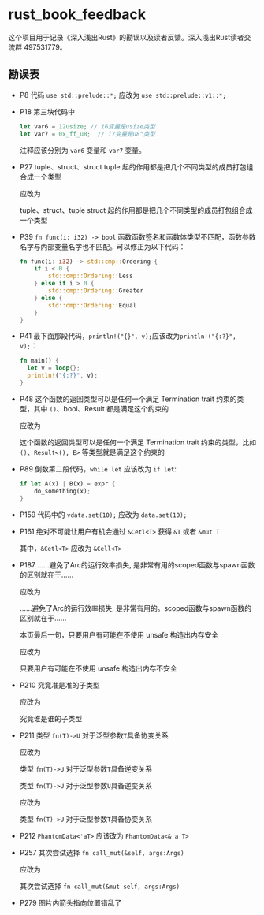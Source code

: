 # rust_book_feedback

这个项目用于记录《深入浅出Rust》的勘误以及读者反馈。深入浅出Rust读者交流群 497531779。

## 勘误表

* P8
  代码 `use std::prelude::*;` 应改为 `use std::prelude::v1::*;`

* P18
  第三块代码中
  ```rust
  let var6 = 12usize; // i6变量是usize类型
  let var7 = 0x_ff_u8;  // i7变量是u8"类型
  ```
  注释应该分别为 `var6` 变量和 `var7` 变量。

* P27
  tuple、struct、struct tuple 起的作用都是把几个不同类型的成员打包组合成一个类型

  应改为

  tuple、struct、tuple struct 起的作用都是把几个不同类型的成员打包组合成一个类型

* P39
  `fn func(i: i32) -> bool` 函数函数签名和函数体类型不匹配，函数参数名字与内部变量名字也不匹配。可以修正为以下代码：

  ```rust
  fn func(i: i32) -> std::cmp::Ordering {
      if i < 0 {
          std::cmp::Ordering::Less
      } else if i > 0 {
          std::cmp::Ordering::Greater
      } else {
          std::cmp::Ordering::Equal
      }
  }
  ```

* P41
  最下面那段代码，`println!("{}", v);`应该改为`println!("{:?}", v);`：
  ```rust
  fn main() {
    let v = loop{};
    println!("{:?}", v);
  }
  ```

* P48
  这个函数的返回类型可以是任何一个满足 Termination trait 约束的类型，其中 `()`、bool、Result 都是满足这个约束的

  应改为

  这个函数的返回类型可以是任何一个满足 Termination trait 约束的类型，比如 `()`、`Result<(), E>` 等类型就是满足这个约束的

* P89
  倒数第二段代码，`while let` 应该改为 `if let`:
  ```rust
  if let A(x) | B(x) = expr {
      do_something(x);
  }
  ```

* P159
  代码中的 `vdata.set(10);` 应改为 `data.set(10);`

* P161
  绝对不可能让用户有机会通过 `&Cetl<T>` 获得 `&T` 或者 `&mut T`

  其中，`&Cetl<T>` 应改为 `&Cell<T>`

* P187
  ……避免了Arc的运行效率损失, 是非常有用的scoped函数与spawn函数的区别就在于……

  应改为

  ……避免了Arc的运行效率损失, 是非常有用的。scoped函数与spawn函数的区别就在于……

  本页最后一句，只要用户有可能在不使用 unsafe 构造出内存安全

  应改为

  只要用户有可能在不使用 unsafe 构造出内存不安全

* P210
  究竟准是准的子类型

  应改为

  究竟谁是谁的子类型

* P211
  类型 `fn(T)->U` 对于泛型参数`T`具备协变关系

  应改为

  类型 `fn(T)->U` 对于泛型参数`T`具备逆变关系

  类型 `fn(T)->U` 对于泛型参数`U`具备逆变关系

  应改为

  类型 `fn(T)->U` 对于泛型参数`T`具备协变关系

* P212
  `PhantomData<'aT>` 应该改为 `PhantomData<&'a T>`

* P257
  其次尝试选择 `fn call_mut(&self, args:Args)`

  应改为

  其次尝试选择 `fn call_mut(&mut self, args:Args)`

* P279
  图片内箭头指向位置错乱了

